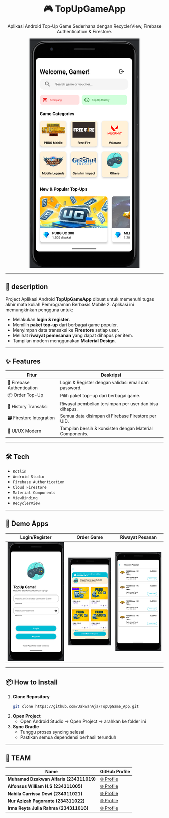 <h1 align="center">🎮 TopUpGameApp</h1>
<p align="center">
  Aplikasi Android Top-Up Game Sederhana dengan RecyclerView, Firebase Authentication & Firestore.
</p>

<p align="center">
  <img src=".img/HomeMainActivity.png" alt="TopUpGameApp" width="350"/>
</p>

---

## 📱 description

Project Aplikasi Android **TopUpGameApp** dibuat untuk memenuhi tugas akhir mata kuliah Pemrograman Berbasis Mobile 2. 
Aplikasi ini memungkinkan pengguna untuk:
- Melakukan **login & register**.
- Memilih **paket top-up** dari berbagai game populer.
- Menyimpan data transaksi ke **Firestore** setiap user.
- Melihat **riwayat pemesanan** yang dapat dihapus per item.
- Tampilan modern menggunakan **Material Design**.

---

## ✨ Features

| Fitur                         | Deskripsi                                                              |
|------------------------------|-----------------------------------------------------------------------|
| 🔐 Firebase Authentication    | Login & Register dengan validasi email dan password.                  |
| 📦 Order Top-Up               | Pilih paket top-up dari berbagai game.                            |
| 🧾 History Transaksi          | Riwayat pembelian tersimpan per user dan bisa dihapus.                |
| 🗃️ Firestore Integration      | Semua data disimpan di Firebase Firestore per UID.                    |
| 🧑 UI/UX Modern               | Tampilan bersih & konsisten dengan Material Components.               |

---

## 🛠️ Tech

- `Kotlin`
- `Android Studio`
- `Firebase Authentication`
- `Cloud Firestore`
- `Material Components`
- `ViewBinding`
- `RecyclerView`

---

## 🧪 Demo Apps

| Login/Register               | Order Game                   | Riwayat Pesanan                  |
|------------------------------|------------------------------|----------------------------------|
| ![Login](.img/loginpage.png) | ![Order](.img/orderpage.png) | ![History](.img/historypage.png) |

---

## 📦 How to Install

1. **Clone Repository**
   ```bash
   git clone https://github.com/JakwanAja/TopUpGame_App.git
   ```   
2. **Open Project**
   - Open Android Studio → Open Project → arahkan ke folder ini
3. **Sync Gradle**
   - Tunggu proses syncing selesai
   - Pastikan semua dependensi berhasil terunduh

---

## 🤝 TEAM

| Name                                    | GitHub Profile                                  |
|-----------------------------------------|-------------------------------------------------|
| **Muhamad Dzakwan Alfaris (234311019)** | [🌐 Profile](https://github.com/JakwanAja)      |
| **Alfonsus William H.S (234311005)**    | [🌐 Profile](https://github.com/willidevv)      |
| **Nabila Carrissa Dewi (234311021)**    | [🌐 Profile](https://github.com/nabilacarrissa) |
| **Nur Azizah Pagorante (234311022)**    | [🌐 Profile](https://github.com/aaazizah08)     |
| **Irma Reyta Julia Rahma (234311016)**  | [🌐 Profile](https://github.com/IrmReytaJ)      |





